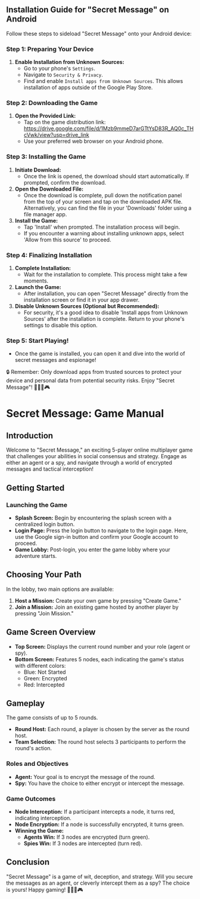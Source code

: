 ## Installation Guide for "Secret Message" on Android

Follow these steps to sideload "Secret Message" onto your Android device:

### Step 1: Preparing Your Device
1. **Enable Installation from Unknown Sources:**
   - Go to your phone's `Settings`.
   - Navigate to `Security & Privacy`.
   - Find and enable `Install apps from Unknown Sources`. This allows installation of apps outside of the Google Play Store.

### Step 2: Downloading the Game
1. **Open the Provided Link:**
   - Tap on the game distribution link: https://drive.google.com/file/d/1Mzb9mmeD7arGTtYsD83R_AQ0c_THcVwk/view?usp=drive_link
   - Use your preferred web browser on your Android phone.

### Step 3: Installing the Game
1. **Initiate Download:**
   - Once the link is opened, the download should start automatically. If prompted, confirm the download.
2. **Open the Downloaded File:**
   - Once the download is complete, pull down the notification panel from the top of your screen and tap on the downloaded APK file. Alternatively, you can find the file in your 'Downloads' folder using a file manager app.
3. **Install the Game:**
   - Tap 'Install' when prompted. The installation process will begin.
   - If you encounter a warning about installing unknown apps, select 'Allow from this source' to proceed.

### Step 4: Finalizing Installation
1. **Complete Installation:**
   - Wait for the installation to complete. This process might take a few moments.
2. **Launch the Game:**
   - After installation, you can open "Secret Message" directly from the installation screen or find it in your app drawer.
3. **Disable Unknown Sources (Optional but Recommended):**
   - For security, it's a good idea to disable 'Install apps from Unknown Sources' after the installation is complete. Return to your phone's settings to disable this option.

### Step 5: Start Playing!
- Once the game is installed, you can open it and dive into the world of secret messages and espionage!

🔒 Remember: Only download apps from trusted sources to protect your device and personal data from potential security risks. Enjoy "Secret Message"! 🕵️‍♂️📱🎮

# Secret Message: Game Manual

## Introduction
Welcome to "Secret Message," an exciting 5-player online multiplayer game that challenges your abilities in social consensus and strategy. Engage as either an agent or a spy, and navigate through a world of encrypted messages and tactical interception!

## Getting Started
### Launching the Game
- **Splash Screen:** Begin by encountering the splash screen with a centralized login button.
- **Login Page:** Press the login button to navigate to the login page. Here, use the Google sign-in button and confirm your Google account to proceed.
- **Game Lobby:** Post-login, you enter the game lobby where your adventure starts.

## Choosing Your Path
In the lobby, two main options are available:
1. **Host a Mission:** Create your own game by pressing "Create Game."
2. **Join a Mission:** Join an existing game hosted by another player by pressing "Join Mission."

## Game Screen Overview
- **Top Screen:** Displays the current round number and your role (agent or spy).
- **Bottom Screen:** Features 5 nodes, each indicating the game's status with different colors:
  - Blue: Not Started
  - Green: Encrypted
  - Red: Intercepted

## Gameplay
The game consists of up to 5 rounds.
- **Round Host:** Each round, a player is chosen by the server as the round host.
- **Team Selection:** The round host selects 3 participants to perform the round's action.

### Roles and Objectives
- **Agent:** Your goal is to encrypt the message of the round.
- **Spy:** You have the choice to either encrypt or intercept the message.

### Game Outcomes
- **Node Interception:** If a participant intercepts a node, it turns red, indicating interception.
- **Node Encryption:** If a node is successfully encrypted, it turns green.
- **Winning the Game:**
  - **Agents Win:** If 3 nodes are encrypted (turn green).
  - **Spies Win:** If 3 nodes are intercepted (turn red).

## Conclusion
"Secret Message" is a game of wit, deception, and strategy. Will you secure the messages as an agent, or cleverly intercept them as a spy? The choice is yours! Happy gaming! 🕵️‍♂️🔐🎮
